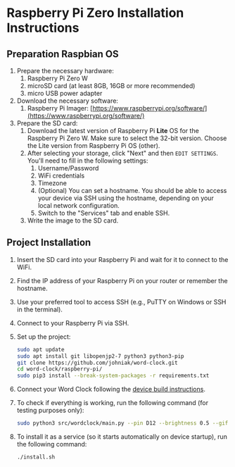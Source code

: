 # Raspberry Pi Zero Installation Instructions

## Preparation Raspbian OS
1. Prepare the necessary hardware:
   1. Raspberry Pi Zero W
   2. microSD card (at least 8GB, 16GB or more recommended)
   3. micro USB power adapter
2. Download the necessary software:
   1. Raspberry Pi Imager: [https://www.raspberrypi.org/software/](https://www.raspberrypi.org/software/)
3. Prepare the SD card:
   1. Download the latest version of Raspberry Pi **Lite** OS for the Raspberry Pi Zero W. Make sure to select the 32-bit version. Choose the Lite version from Raspberry Pi OS (other).
   2. After selecting your storage, click "Next" and then `EDIT SETTINGS`. You'll need to fill in the following settings:
      1. Username/Password
      2. WiFi credentials
      3. Timezone
      4. (Optional) You can set a hostname. You should be able to access your device via SSH using the hostname, depending on your local network configuration.
      5. Switch to the "Services" tab and enable SSH.
   3. Write the image to the SD card.
## Project Installation
1. Insert the SD card into your Raspberry Pi and wait for it to connect to the WiFi.
1. Find the IP address of your Raspberry Pi on your router or remember the hostname.
1. Use your preferred tool to access SSH (e.g., PuTTY on Windows or SSH in the terminal).
1. Connect to your Raspberry Pi via SSH.
1. Set up the project:

   ```bash
   sudo apt update
   sudo apt install git libopenjp2-7 python3 python3-pip
   git clone https://github.com/johniak/word-clock.git
   cd word-clock/raspberry-pi/
   sudo pip3 install --break-system-packages -r requirements.txt
   ```

1. Connect your Word Clock following the [device build instructions](device_build.md).
1. To check if everything is working, run the following command (for testing purposes only):

    ```bash
    sudo python3 src/wordclock/main.py --pin D12 --brightness 0.5 --gif ./heart_art_small.gif
    ```

1. To install it as a service (so it starts automatically on device startup), run the following command:

    ```bash
    ./install.sh
    ```